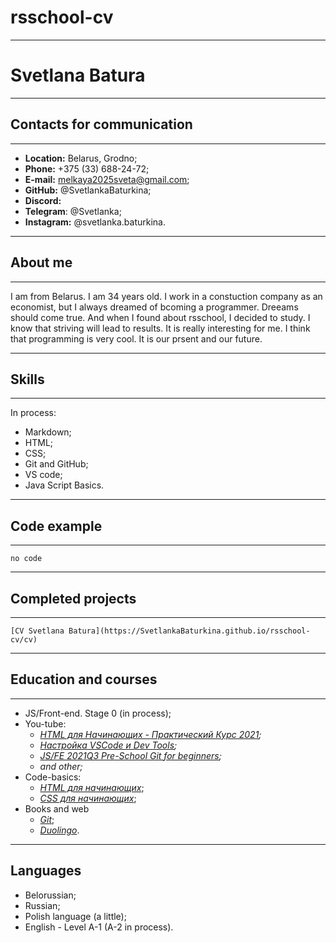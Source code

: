 # rsschool-cv
---
# Svetlana Batura
---
## Contacts for communication
---
* __Location:__ Belarus, Grodno;
* __Phone:__ +375 (33) 688-24-72;
* __E-mail:__ melkaya2025sveta@gmail.com;
* __GitHub:__ @SvetlankaBaturkina;
* __Discord:__
* __Telegram__: @Svetlanka;
* __Instagram:__ @svetlanka.baturkina.
---
## About me
---
I am from Belarus. I am 34 years old. I work in a constuction company as an economist, but I always dreamed of bcoming a programmer. Dreeams should come true. And when I found about rsschool, I decided to study. I know that striving will lead to results. It is really interesting for me. I think that programming is very cool. It is our prsent and our future.

---
## Skills
---
In process:
* Markdown;
* HTML;
* CSS;
* Git and GitHub;
* VS code;
* Java Script Basics.
---
## Code example
---
```
no code
```
---
## Completed projects
---
```
[CV Svetlana Batura](https://SvetlankaBaturkina.github.io/rsschool-cv/cv)
``` 
---
## Education and courses
---
* JS/Front-end. Stage 0 (in process);
* You-tube:
  * _[HTML для Начинающих - Практический Курс 2021](https://www.youtube.com/watch?v=DOEtVdkKwcU&list=PL9MZ1Hz0tPK7-GgYuy8oYxo4gGzdXz8pp&index=6&t=992s);_
  * _[Настройка VSCode и Dev Tools](https://www.youtube.com/watch?v=kTpIBAmKPwo&list=PL9MZ1Hz0tPK7-GgYuy8oYxo4gGzdXz8pp&index=8&t=5342s);_
  * _[JS/FE 2021Q3 Pre-School Git for beginners](https://www.youtube.com/watch?v=6q0GHJ_Pbk4&list=PL9MZ1Hz0tPK7-GgYuy8oYxo4gGzdXz8pp&index=3&t=10s);_
  * _and other;_
* Code-basics:
  * _[HTML для начинающих](https://ru.code-basics.com/languages/html)_;
  * _[CSS для начинающих](https://ru.code-basics.com/languages/css)_;
* Books and web
  * _[Git](https://git-scm.com/book/ru/v2)_;
  * _[Duolingo](https://www.duolingo.com/learn)_.
---
## Languages
* Belorussian;
* Russian;
* Polish language (a little);
* English - Level A-1 (A-2 in process).